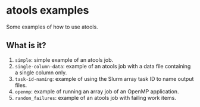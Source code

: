 # atools examples

Some examples of how to use atools.

## What is it?

1. `simple`: simple example of an atools job.
1. `single-column-data`: example of an atools job with a data file containing a
   single column only.
1. `task-id-naming`: example of using the Slurm array task ID to name output
   files.
1. `openmp`: example of running an array job of an OpenMP application.
1. `random_failures`: example of an atools job with failing work items.
